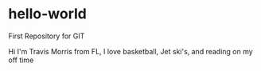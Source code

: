 # hello-world
First Repository for GIT 




Hi I'm Travis Morris from FL, I love basketball, Jet ski's, and reading on my off time  
